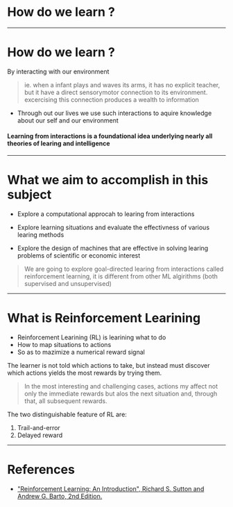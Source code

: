 # How do we learn ?


---
# How do we learn ?

By interacting with our environment

> ie. when a infant plays and waves its arms, it has no explicit teacher, but it have a direct sensorymotor connection to its environment. excercising this connection produces a wealth to information

- Through out our lives we use such interactions to aquire  knowledge about our self and our environment 

#### Learning from interactions is a foundational idea underlying nearly all theories of learing and intelligence

---

# What we aim to accomplish in this subject

- Explore a computational approcah to learing from interactions

- Explore learning situations and evaluate the effectivness of various learing methods

- Explore the design of machines that are effective in solving learing problems of scientific or economic interest

> We are going to explore goal-directed learing from interactions called reinforcement learning, it is different from other ML algirithms (both supervised and unsupervised)
--- 

# What is Reinforcement Learining

- Reinforcement Learining (RL) is learining what to do
- How to map situations to actions 
- So as to mazimize a numerical reward signal

The learner is not told which actions to take, but instead must discover which actions yields the most rewards by trying them. 

> In the most interesting and challenging cases, actions my affect not only the immediate rewards but alos the next situation and, through that, all subsequent rewards. 

The two distinguishable feature of RL are: 
1. Trail-and-error
2. Delayed reward 


---
# References

- ["Reinforcement Learning: An Introduction", Richard S. Sutton and Andrew G. Barto, 2nd Edition.](https://inst.eecs.berkeley.edu/~cs188/sp20/assets/files/SuttonBartoIPRLBook2ndEd.pdf)
